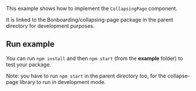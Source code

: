 This example shows how to implement the `CollapsingPage` component.

It is linked to the Bonboarding/collapsing-page package in the parent directory for development purposes.

## Run example

You can run `npm install` and then `npm start` (from the **example** folder) to test your package.

Note: you have to run `npm start` in the parent directory too, for the collapse-page library to run in development mode.
